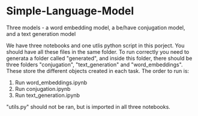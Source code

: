 # Simple-Language-Model
Three models - a word embedding model, a be/have conjugation model, and a text generation model

We have three notebooks and one utlis python script in this porject. You should have all these files in the same folder.
To run correctly you need to generata a folder called "generated", and inside this folder, there should be three folders
"conjugation", "text_generation" and "word_embeddings". These store the different objects created in each task. The order to run is:

1. Run word_embeddings.ipynb
2. Run conjugation.ipynb
3. Run text_generation.ipynb

"utils.py" should not be ran, but is imported in all three notebooks.

